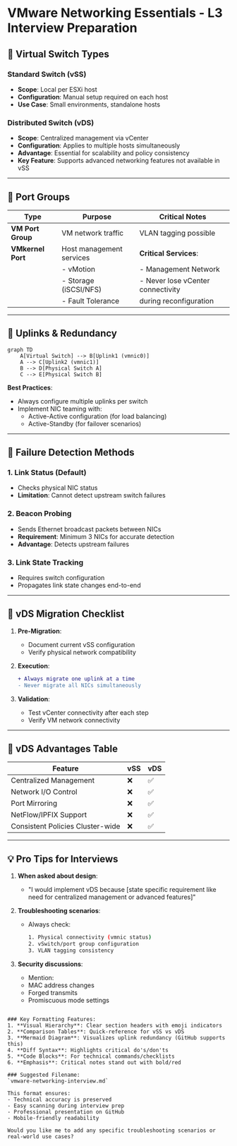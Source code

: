 
# VMware Networking Essentials - L3 Interview Preparation

## 🔹 Virtual Switch Types

### Standard Switch (vSS)
- **Scope**: Local per ESXi host
- **Configuration**: Manual setup required on each host
- **Use Case**: Small environments, standalone hosts

### Distributed Switch (vDS)
- **Scope**: Centralized management via vCenter
- **Configuration**: Applies to multiple hosts simultaneously
- **Advantage**: Essential for scalability and policy consistency
- **Key Feature**: Supports advanced networking features not available in vSS

---

## 🔹 Port Groups

| Type                | Purpose                          | Critical Notes                     |
|---------------------|----------------------------------|------------------------------------|
| **VM Port Group**   | VM network traffic              | VLAN tagging possible              |
| **VMkernel Port**   | Host management services        | **Critical Services**:            |
|                     | - vMotion                       | - Management Network               |
|                     | - Storage (iSCSI/NFS)           | - Never lose vCenter connectivity |
|                     | - Fault Tolerance               | during reconfiguration            |

---

## 🔹 Uplinks & Redundancy

```mermaid
graph TD
    A[Virtual Switch] --> B[Uplink1 (vmnic0)]
    A --> C[Uplink2 (vmnic1)]
    B --> D[Physical Switch A]
    C --> E[Physical Switch B]
```

**Best Practices**:
- Always configure multiple uplinks per switch
- Implement NIC teaming with:
  - Active-Active configuration (for load balancing)
  - Active-Standby (for failover scenarios)

---

## 🔹 Failure Detection Methods

### 1. Link Status (Default)
- Checks physical NIC status
- **Limitation**: Cannot detect upstream switch failures

### 2. Beacon Probing
- Sends Ethernet broadcast packets between NICs
- **Requirement**: Minimum 3 NICs for accurate detection
- **Advantage**: Detects upstream failures

### 3. Link State Tracking
- Requires switch configuration
- Propagates link state changes end-to-end

---

## 🔹 vDS Migration Checklist

1. **Pre-Migration**:
   - Document current vSS configuration
   - Verify physical network compatibility

2. **Execution**:
   ```diff
   + Always migrate one uplink at a time
   - Never migrate all NICs simultaneously
   ```

3. **Validation**:
   - Test vCenter connectivity after each step
   - Verify VM network connectivity

---

## 🔹 vDS Advantages Table

| Feature                      | vSS | vDS |
|------------------------------|-----|-----|
| Centralized Management       | ❌  | ✅  |
| Network I/O Control          | ❌  | ✅  |
| Port Mirroring               | ❌  | ✅  |
| NetFlow/IPFIX Support        | ❌  | ✅  |
| Consistent Policies Cluster-wide | ❌ | ✅ |

---

## 💡 Pro Tips for Interviews

1. **When asked about design**:
   - "I would implement vDS because [state specific requirement like need for centralized management or advanced features]"

2. **Troubleshooting scenarios**:
   - Always check:
     ```bash
     1. Physical connectivity (vmnic status)
     2. vSwitch/port group configuration
     3. VLAN tagging consistency
     ```

3. **Security discussions**:
   - Mention:
   - MAC address changes
   - Forged transmits
   - Promiscuous mode settings

```

### Key Formatting Features:
1. **Visual Hierarchy**: Clear section headers with emoji indicators
2. **Comparison Tables**: Quick-reference for vSS vs vDS
3. **Mermaid Diagram**: Visualizes uplink redundancy (GitHub supports this)
4. **Diff Syntax**: Highlights critical do's/don'ts
5. **Code Blocks**: For technical commands/checklists
6. **Emphasis**: Critical notes stand out with bold/red

### Suggested Filename:
`vmware-networking-interview.md`

This format ensures:
- Technical accuracy is preserved
- Easy scanning during interview prep
- Professional presentation on GitHub
- Mobile-friendly readability

Would you like me to add any specific troubleshooting scenarios or real-world use cases?
